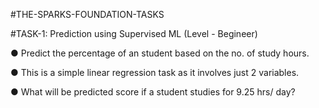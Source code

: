#THE-SPARKS-FOUNDATION-TASKS

#TASK-1: Prediction using Supervised ML (Level - Begineer)


● Predict the percentage of an student based on the no. of study hours.

● This is a simple linear regression task as it involves just 2 variables.

● What will be predicted score if a student studies for 9.25 hrs/ day?
